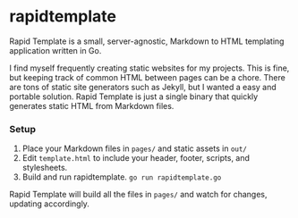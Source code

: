 # rapidtemplate
Rapid Template is a small, server-agnostic, Markdown to HTML templating application written in Go.

I find myself frequently creating static websites for my projects. This is fine, but keeping track of common HTML between pages can be a chore. There are tons of static site generators such as Jekyll, but I wanted a easy and portable solution. Rapid Template is just a single binary that quickly generates static HTML from Markdown files.

### Setup

1. Place your Markdown files in `pages/` and static assets in `out/`
2. Edit `template.html` to include your header, footer, scripts, and stylesheets.
3. Build and run rapidtemplate. `go run rapidtemplate.go`

Rapid Template will build all the files in `pages/` and watch for changes, updating accordingly.
